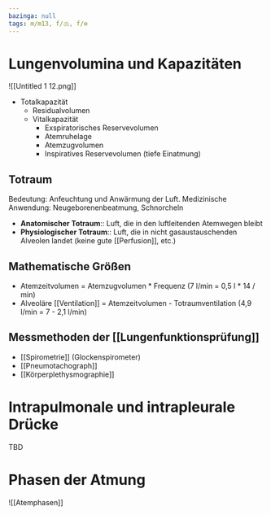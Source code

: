 ```yaml
---
bazinga: null
tags: m/m13, f/🫁, f/⚙️
---
```

# Lungenvolumina und Kapazitäten

![[Untitled 1 12.png]]
- Totalkapazität
    - Residualvolumen
    - Vitalkapazität
        - Exspiratorisches Reservevolumen
        - Atemruhelage
        - Atemzugvolumen
        - Inspiratives Reservevolumen (tiefe Einatmung)

## Totraum

Bedeutung: Anfeuchtung und Anwärmung der Luft. Medizinische Anwendung: Neugeborenenbeatmung, Schnorcheln

- **Anatomischer Totraum**:: Luft, die in den luftleitenden Atemwegen bleibt
- **Physiologischer Totraum**:: Luft, die in nicht gasaustauschenden Alveolen landet (keine gute [[Perfusion]], etc.)

## Mathematische Größen

- Atemzeitvolumen = Atemzugvolumen * Frequenz (7 l/min = 0,5 l * 14 / min)
- Alveoläre [[Ventilation]] = Atemzeitvolumen - Totraumventilation (4,9 l/min = 7 - 2,1 l/min)

## Messmethoden der [[Lungenfunktionsprüfung]]
- [[Spirometrie]] (Glockenspirometer)
- [[Pneumotachograph]]
- [[Körperplethysmographie]]

# Intrapulmonale und intrapleurale Drücke
TBD


# Phasen der Atmung
![[Atemphasen]]

